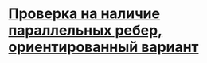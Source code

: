 # [Проверка на наличие параллельных ребер, ориентированный вариант](http://informatics.mccme.ru/mod/statements/view3.php?chapterid=469)
